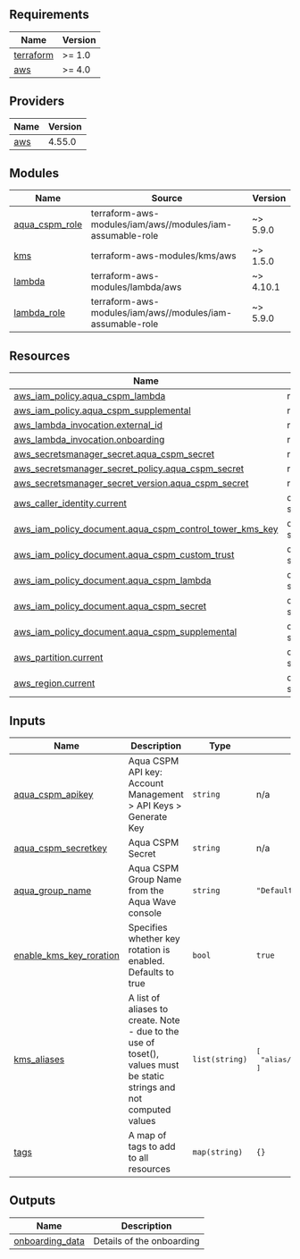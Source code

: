 <!-- BEGINNING OF PRE-COMMIT-TERRAFORM DOCS HOOK -->
## Requirements

| Name | Version |
|------|---------|
| <a name="requirement_terraform"></a> [terraform](#requirement\_terraform) | >= 1.0 |
| <a name="requirement_aws"></a> [aws](#requirement\_aws) | >= 4.0 |

## Providers

| Name | Version |
|------|---------|
| <a name="provider_aws"></a> [aws](#provider\_aws) | 4.55.0 |

## Modules

| Name | Source | Version |
|------|--------|---------|
| <a name="module_aqua_cspm_role"></a> [aqua\_cspm\_role](#module\_aqua\_cspm\_role) | terraform-aws-modules/iam/aws//modules/iam-assumable-role | ~> 5.9.0 |
| <a name="module_kms"></a> [kms](#module\_kms) | terraform-aws-modules/kms/aws | ~> 1.5.0 |
| <a name="module_lambda"></a> [lambda](#module\_lambda) | terraform-aws-modules/lambda/aws | ~> 4.10.1 |
| <a name="module_lambda_role"></a> [lambda\_role](#module\_lambda\_role) | terraform-aws-modules/iam/aws//modules/iam-assumable-role | ~> 5.9.0 |

## Resources

| Name | Type |
|------|------|
| [aws_iam_policy.aqua_cspm_lambda](https://registry.terraform.io/providers/hashicorp/aws/latest/docs/resources/iam_policy) | resource |
| [aws_iam_policy.aqua_cspm_supplemental](https://registry.terraform.io/providers/hashicorp/aws/latest/docs/resources/iam_policy) | resource |
| [aws_lambda_invocation.external_id](https://registry.terraform.io/providers/hashicorp/aws/latest/docs/resources/lambda_invocation) | resource |
| [aws_lambda_invocation.onboarding](https://registry.terraform.io/providers/hashicorp/aws/latest/docs/resources/lambda_invocation) | resource |
| [aws_secretsmanager_secret.aqua_cspm_secret](https://registry.terraform.io/providers/hashicorp/aws/latest/docs/resources/secretsmanager_secret) | resource |
| [aws_secretsmanager_secret_policy.aqua_cspm_secret](https://registry.terraform.io/providers/hashicorp/aws/latest/docs/resources/secretsmanager_secret_policy) | resource |
| [aws_secretsmanager_secret_version.aqua_cspm_secret](https://registry.terraform.io/providers/hashicorp/aws/latest/docs/resources/secretsmanager_secret_version) | resource |
| [aws_caller_identity.current](https://registry.terraform.io/providers/hashicorp/aws/latest/docs/data-sources/caller_identity) | data source |
| [aws_iam_policy_document.aqua_cspm_control_tower_kms_key](https://registry.terraform.io/providers/hashicorp/aws/latest/docs/data-sources/iam_policy_document) | data source |
| [aws_iam_policy_document.aqua_cspm_custom_trust](https://registry.terraform.io/providers/hashicorp/aws/latest/docs/data-sources/iam_policy_document) | data source |
| [aws_iam_policy_document.aqua_cspm_lambda](https://registry.terraform.io/providers/hashicorp/aws/latest/docs/data-sources/iam_policy_document) | data source |
| [aws_iam_policy_document.aqua_cspm_secret](https://registry.terraform.io/providers/hashicorp/aws/latest/docs/data-sources/iam_policy_document) | data source |
| [aws_iam_policy_document.aqua_cspm_supplemental](https://registry.terraform.io/providers/hashicorp/aws/latest/docs/data-sources/iam_policy_document) | data source |
| [aws_partition.current](https://registry.terraform.io/providers/hashicorp/aws/latest/docs/data-sources/partition) | data source |
| [aws_region.current](https://registry.terraform.io/providers/hashicorp/aws/latest/docs/data-sources/region) | data source |

## Inputs

| Name | Description | Type | Default | Required |
|------|-------------|------|---------|:--------:|
| <a name="input_aqua_cspm_apikey"></a> [aqua\_cspm\_apikey](#input\_aqua\_cspm\_apikey) | Aqua CSPM API key: Account Management > API Keys > Generate Key | `string` | n/a | yes |
| <a name="input_aqua_cspm_secretkey"></a> [aqua\_cspm\_secretkey](#input\_aqua\_cspm\_secretkey) | Aqua CSPM Secret | `string` | n/a | yes |
| <a name="input_aqua_group_name"></a> [aqua\_group\_name](#input\_aqua\_group\_name) | Aqua CSPM Group Name from the Aqua Wave console | `string` | `"Default"` | no |
| <a name="input_enable_kms_key_roration"></a> [enable\_kms\_key\_roration](#input\_enable\_kms\_key\_roration) | Specifies whether key rotation is enabled. Defaults to true | `bool` | `true` | no |
| <a name="input_kms_aliases"></a> [kms\_aliases](#input\_kms\_aliases) | A list of aliases to create. Note - due to the use of toset(), values must be static strings and not computed values | `list(string)` | <pre>[<br>  "alias/AquaCSPM-Control-Tower-AquaSec"<br>]</pre> | no |
| <a name="input_tags"></a> [tags](#input\_tags) | A map of tags to add to all resources | `map(string)` | `{}` | no |

## Outputs

| Name | Description |
|------|-------------|
| <a name="output_onboarding_data"></a> [onboarding\_data](#output\_onboarding\_data) | Details of the onboarding |
<!-- END OF PRE-COMMIT-TERRAFORM DOCS HOOK -->

